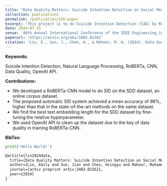```yaml
---
title: "Data Quality Matters: Suicide Intention Detection on Social Media Posts Using a RoBERTa-CNN Model"
collection: publications
permalink: /publication/SID-paper
excerpt: 'This project is to do Suicide Intention Detection (SID) by RoBERTa-CNN on the online corpus dataset.'
date: 2024-07-15
venue: '46th Annual International Conference of the IEEE Engineering in Medicine and Biology Society (IEEE EMBC 2024)'
paperurl: 'https://arxiv.org/abs/2402.02262'
citation: 'Lin, E., Sun, J., Chen, H., & Mahoor, M. H. (2024). Data Quality Matters: Suicide Intention Detection on Social Media Posts Using a RoBERTa-CNN Model. <i>arXiv preprint</i> arXiv:2402.02262. Accepted by IEEE EMBC 2024.'
---
```


**Keywords:** 

Suicide Intention Detection, Natural Language Processing, RoBERTa, CNN, Data Quality, OpenAI API.

**Contributions:**

- We developed a RoBERTa-CNN model to do SID on the SDD dataset, an online corpus dataset.
- The proposed automatic SID system achieved a mean accuracy of 98%, higher than that in the state-of-the-art methods on the same dataset.
- We find the best text embedding length for the SDD dataset by fine-tuning the relative hyperparameter.
- We used OpenAI API to clean up the dataset due to the key of data quality in training RoBERTa-CNN.

**BibTex:**

```python
print('Hello World!')
```

```tex
@article{lin2024data,
  title={Data Quality Matters: Suicide Intention Detection on Social Media Posts Using a RoBERTa-CNN Model},
  author={Lin, Emily and Sun, Jian and Chen, Hsingyu and Mahoor, Mohammad H},
  journal={arXiv preprint arXiv:2402.02262},
  year={2024}
}
```